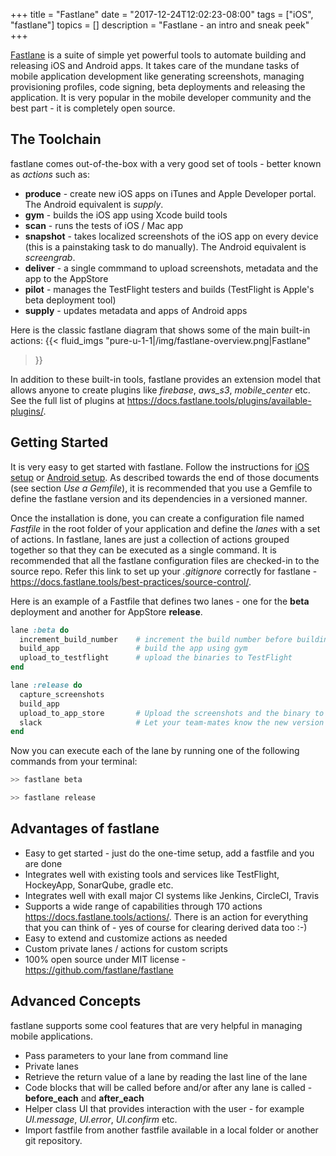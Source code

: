 +++
title = "Fastlane"
date = "2017-12-24T12:02:23-08:00"
tags = ["iOS", "fastlane"]
topics = []
description = "Fastlane - an intro and sneak peek"
+++

[Fastlane](https://fastlane.tools/) is a suite of simple yet powerful tools to automate building and releasing iOS and Android apps. It takes care of the mundane tasks of mobile application development like generating screenshots, managing provisioning profiles, code signing, beta deployments and releasing the application. It is very popular in the mobile developer community and the best part - it is completely open source.

## The Toolchain
fastlane comes out-of-the-box with a very good set of tools - better known as *actions* such as:

* **produce** - create new iOS apps on iTunes and Apple Developer portal. The Android equivalent is *supply*.
* **gym** - builds the iOS app using Xcode build tools
* **scan** - runs the tests of iOS / Mac app
* **snapshot** - takes localized screenshots of the iOS app on every device (this is a painstaking task to do manually). The Android equivalent is *screengrab*.
* **deliver** - a single commmand to upload screenshots, metadata and the app to the AppStore
* **pilot** - manages the TestFlight testers and builds (TestFlight is Apple's beta deployment tool)
* **supply** - updates metadata and apps of Android apps

Here is the classic fastlane diagram that shows some of the main built-in actions: 
{{< fluid_imgs
  "pure-u-1-1|/img/fastlane-overview.png|Fastlane"
>}}

In addition to these built-in tools, fastlane provides an extension model that allows anyone to create plugins like *firebase*, *aws_s3*, *mobile_center* etc. See the full list of plugins at https://docs.fastlane.tools/plugins/available-plugins/.

## Getting Started
It is very easy to get started with fastlane. Follow the instructions for [iOS setup](https://docs.fastlane.tools/getting-started/ios/setup/) or [Android setup](https://docs.fastlane.tools/getting-started/android/setup/). As described towards the end of those documents (see section *Use a Gemfile*), it is recommended that you use a Gemfile to define the fastlane version and its dependencies in a versioned manner.

Once the installation is done, you can create a configuration file named *Fastfile* in the root folder of your application and define the *lanes* with a set of actions. In fastlane, lanes are just a collection of actions grouped together so that they can be executed as a single command. It is recommended that all the fastlane configuration files are checked-in to the source repo. Refer this link to set up your *.gitignore* correctly for fastlane - https://docs.fastlane.tools/best-practices/source-control/.

Here is an example of a Fastfile that defines two lanes - one for the **beta** deployment and another for AppStore **release**.
``` ruby
lane :beta do
  increment_build_number    # increment the build number before building the final version
  build_app                 # build the app using gym
  upload_to_testflight      # upload the binaries to TestFlight
end

lane :release do
  capture_screenshots
  build_app
  upload_to_app_store       # Upload the screenshots and the binary to iTunes
  slack                     # Let your team-mates know the new version is live
end
```

Now you can execute each of the lane by running one of the following commands from your terminal:

``` bash
>> fastlane beta

>> fastlane release
```

## Advantages of fastlane
* Easy to get started - just do the one-time setup, add a fastfile and you are done
* Integrates well with existing tools and services like TestFlight, HockeyApp, SonarQube, gradle etc.
* Integrates well with exall major CI systems like Jenkins, CircleCI, Travis
* Supports a wide range of capabilities through 170 actions https://docs.fastlane.tools/actions/. There is an action for everything that you can think of - yes of course for clearing derived data too :-)
* Easy to extend and customize actions as needed
* Custom private lanes / actions for custom scripts
* 100% open source under MIT license - https://github.com/fastlane/fastlane

## Advanced Concepts
fastlane supports some cool features that are very helpful in managing mobile applications.
* Pass parameters to your lane from command line
* Private lanes
* Retrieve the return value of a lane by reading the last line of the lane
* Code blocks that will be called before and/or after any lane is called - **before_each** and **after_each**
* Helper class UI that provides interaction with the user - for example *UI.message*, *UI.error*, *UI.confirm* etc.
* Import fastfile from another fastfile available in a local folder or another git repository.
